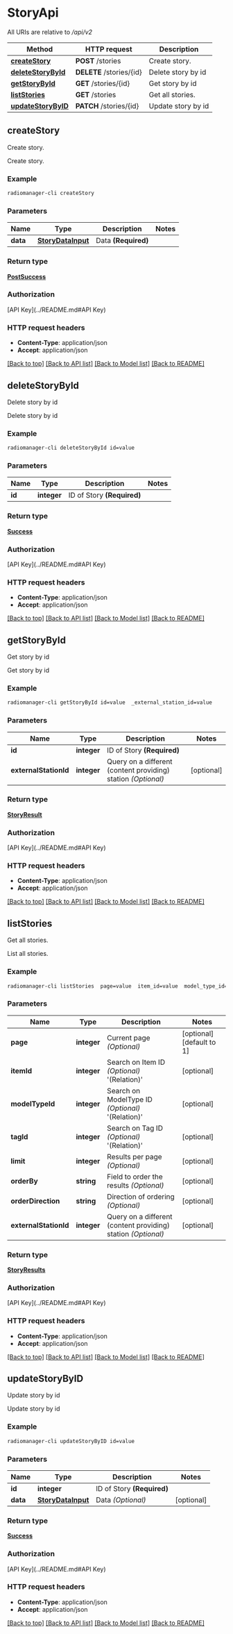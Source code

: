 # StoryApi

All URIs are relative to */api/v2*

Method | HTTP request | Description
------------- | ------------- | -------------
[**createStory**](StoryApi.md#createStory) | **POST** /stories | Create story.
[**deleteStoryById**](StoryApi.md#deleteStoryById) | **DELETE** /stories/{id} | Delete story by id
[**getStoryById**](StoryApi.md#getStoryById) | **GET** /stories/{id} | Get story by id
[**listStories**](StoryApi.md#listStories) | **GET** /stories | Get all stories.
[**updateStoryByID**](StoryApi.md#updateStoryByID) | **PATCH** /stories/{id} | Update story by id


## **createStory**

Create story.

Create story.

### Example
```bash
radiomanager-cli createStory
```

### Parameters

Name | Type | Description  | Notes
------------- | ------------- | ------------- | -------------
 **data** | [**StoryDataInput**](StoryDataInput.md) | Data **(Required)** |

### Return type

[**PostSuccess**](PostSuccess.md)

### Authorization

[API Key](../README.md#API Key)

### HTTP request headers

 - **Content-Type**: application/json
 - **Accept**: application/json

[[Back to top]](#) [[Back to API list]](../README.md#documentation-for-api-endpoints) [[Back to Model list]](../README.md#documentation-for-models) [[Back to README]](../README.md)

## **deleteStoryById**

Delete story by id

Delete story by id

### Example
```bash
radiomanager-cli deleteStoryById id=value
```

### Parameters

Name | Type | Description  | Notes
------------- | ------------- | ------------- | -------------
 **id** | **integer** | ID of Story **(Required)** |

### Return type

[**Success**](Success.md)

### Authorization

[API Key](../README.md#API Key)

### HTTP request headers

 - **Content-Type**: application/json
 - **Accept**: application/json

[[Back to top]](#) [[Back to API list]](../README.md#documentation-for-api-endpoints) [[Back to Model list]](../README.md#documentation-for-models) [[Back to README]](../README.md)

## **getStoryById**

Get story by id

Get story by id

### Example
```bash
radiomanager-cli getStoryById id=value  _external_station_id=value
```

### Parameters

Name | Type | Description  | Notes
------------- | ------------- | ------------- | -------------
 **id** | **integer** | ID of Story **(Required)** |
 **externalStationId** | **integer** | Query on a different (content providing) station *(Optional)* | [optional]

### Return type

[**StoryResult**](StoryResult.md)

### Authorization

[API Key](../README.md#API Key)

### HTTP request headers

 - **Content-Type**: application/json
 - **Accept**: application/json

[[Back to top]](#) [[Back to API list]](../README.md#documentation-for-api-endpoints) [[Back to Model list]](../README.md#documentation-for-models) [[Back to README]](../README.md)

## **listStories**

Get all stories.

List all stories.

### Example
```bash
radiomanager-cli listStories  page=value  item_id=value  model_type_id=value  tag_id=value  limit=value  order-by=value  order-direction=value  _external_station_id=value
```

### Parameters

Name | Type | Description  | Notes
------------- | ------------- | ------------- | -------------
 **page** | **integer** | Current page *(Optional)* | [optional] [default to 1]
 **itemId** | **integer** | Search on Item ID *(Optional)* '(Relation)' | [optional]
 **modelTypeId** | **integer** | Search on ModelType ID *(Optional)* '(Relation)' | [optional]
 **tagId** | **integer** | Search on Tag ID *(Optional)* '(Relation)' | [optional]
 **limit** | **integer** | Results per page *(Optional)* | [optional]
 **orderBy** | **string** | Field to order the results *(Optional)* | [optional]
 **orderDirection** | **string** | Direction of ordering *(Optional)* | [optional]
 **externalStationId** | **integer** | Query on a different (content providing) station *(Optional)* | [optional]

### Return type

[**StoryResults**](StoryResults.md)

### Authorization

[API Key](../README.md#API Key)

### HTTP request headers

 - **Content-Type**: application/json
 - **Accept**: application/json

[[Back to top]](#) [[Back to API list]](../README.md#documentation-for-api-endpoints) [[Back to Model list]](../README.md#documentation-for-models) [[Back to README]](../README.md)

## **updateStoryByID**

Update story by id

Update story by id

### Example
```bash
radiomanager-cli updateStoryByID id=value
```

### Parameters

Name | Type | Description  | Notes
------------- | ------------- | ------------- | -------------
 **id** | **integer** | ID of Story **(Required)** |
 **data** | [**StoryDataInput**](StoryDataInput.md) | Data *(Optional)* | [optional]

### Return type

[**Success**](Success.md)

### Authorization

[API Key](../README.md#API Key)

### HTTP request headers

 - **Content-Type**: application/json
 - **Accept**: application/json

[[Back to top]](#) [[Back to API list]](../README.md#documentation-for-api-endpoints) [[Back to Model list]](../README.md#documentation-for-models) [[Back to README]](../README.md)

